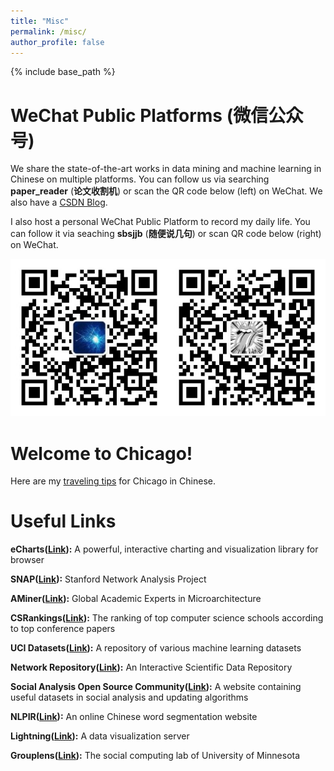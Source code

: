```yaml
---
title: "Misc"
permalink: /misc/
author_profile: false
---
```


{% include base_path %}

WeChat Public Platforms (微信公众号)
======
We share the state-of-the-art works in data mining and machine learning in Chinese on multiple platforms. You can follow us via searching **paper_reader** (**论文收割机**) or scan the QR code below (left) on WeChat. We also have a [CSDN Blog](https://blog.csdn.net/paper_reader).

I also host a personal WeChat Public Platform to record my daily life. You can follow it via seaching **sbsjjb** (**随便说几句**) or scan QR code below (right) on WeChat.

![Platform QR Code](/images/platform.png)

Welcome to Chicago!
======
Here are my [traveling tips](https://mp.weixin.qq.com/s/SCk0VLZt-zkuwJzvhhJpyA) for Chicago in Chinese.

Useful Links
======
**eCharts([Link](https://echarts.baidu.com/)):** A  powerful, interactive charting and visualization library for browser

**SNAP([Link](http://snap.stanford.edu/)):** Stanford Network Analysis Project

**AMiner([Link](https://aminer.org/)):** Global Academic Experts in Microarchitecture

**CSRankings([Link](http://csrankings.org/)):** The ranking of top computer science schools according to top conference papers

**UCI Datasets([Link](https://archive.ics.uci.edu/ml/datasets.html)):** A repository of various machine learning datasets

**Network Repository([Link](http://networkrepository.com/)):** An Interactive Scientific Data Repository

**Social Analysis Open Source Community([Link](http://www.socialysis.org/)):** A website containing useful datasets in social analysis and updating algorithms

**NLPIR([Link](http://ictclas.nlpir.org/)):** An online Chinese word segmentation website

**Lightning([Link](http://lightning-viz.org/)):** A data visualization server

**Grouplens([Link](https://grouplens.org/)):** The social computing lab of University of Minnesota

